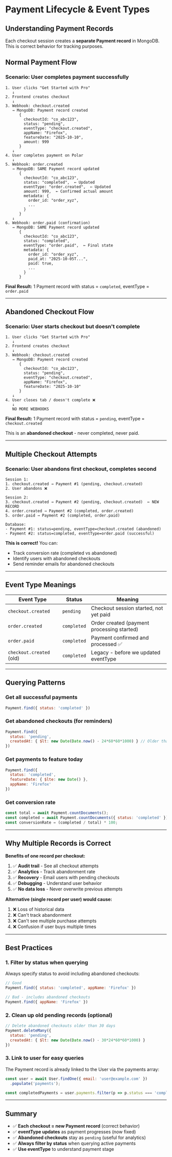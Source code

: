 # Payment Lifecycle & Event Types

## Understanding Payment Records

Each checkout session creates a **separate Payment record** in MongoDB. This is correct behavior for tracking purposes.

## Normal Payment Flow

### Scenario: User completes payment successfully

```
1. User clicks "Get Started with Pro"
   ↓
2. Frontend creates checkout
   ↓
3. Webhook: checkout.created
   → MongoDB: Payment record created
      {
        checkoutId: "co_abc123",
        status: "pending",
        eventType: "checkout.created",
        appName: "Firefox",
        featureDate: "2025-10-10",
        amount: 999
      }
   ↓
4. User completes payment on Polar
   ↓
5. Webhook: order.created
   → MongoDB: SAME Payment record updated
      {
        checkoutId: "co_abc123",
        status: "completed",  ← Updated
        eventType: "order.created",  ← Updated
        amount: 999,  ← Confirmed actual amount
        metadata: {
          order_id: "order_xyz",
          ...
        }
      }
   ↓
6. Webhook: order.paid (confirmation)
   → MongoDB: SAME Payment record updated
      {
        checkoutId: "co_abc123",
        status: "completed",
        eventType: "order.paid",  ← Final state
        metadata: {
          order_id: "order_xyz",
          paid_at: "2025-10-05T...",
          paid: true,
          ...
        }
      }
```

**Final Result:** 1 Payment record with status = `completed`, eventType = `order.paid`

---

## Abandoned Checkout Flow

### Scenario: User starts checkout but doesn't complete

```
1. User clicks "Get Started with Pro"
   ↓
2. Frontend creates checkout
   ↓
3. Webhook: checkout.created
   → MongoDB: Payment record created
      {
        checkoutId: "co_abc123",
        status: "pending",
        eventType: "checkout.created",
        appName: "Firefox",
        featureDate: "2025-10-10"
      }
   ↓
4. User closes tab / doesn't complete ❌
   ↓
   NO MORE WEBHOOKS
```

**Final Result:** 1 Payment record with status = `pending`, eventType = `checkout.created`

This is an **abandoned checkout** - never completed, never paid.

---

## Multiple Checkout Attempts

### Scenario: User abandons first checkout, completes second

```
Session 1:
1. checkout.created → Payment #1 (pending, checkout.created)
2. User abandons ❌

Session 2:
3. checkout.created → Payment #2 (pending, checkout.created)  ← NEW RECORD
4. order.created → Payment #2 (completed, order.created)
5. order.paid → Payment #2 (completed, order.paid)

Database:
- Payment #1: status=pending, eventType=checkout.created (abandoned)
- Payment #2: status=completed, eventType=order.paid (successful)
```

**This is correct!** You can:
- Track conversion rate (completed vs abandoned)
- Identify users with abandoned checkouts
- Send reminder emails for abandoned checkouts

---

## Event Type Meanings

| Event Type | Status | Meaning |
|------------|--------|---------|
| `checkout.created` | `pending` | Checkout session started, not yet paid |
| `order.created` | `completed` | Order created (payment processing started) |
| `order.paid` | `completed` | Payment confirmed and processed ✅ |
| `checkout.created` (old) | `completed` | Legacy - before we updated eventType |

---

## Querying Patterns

### Get all successful payments
```javascript
Payment.find({ status: 'completed' })
```

### Get abandoned checkouts (for reminders)
```javascript
Payment.find({
  status: 'pending',
  createdAt: { $lt: new Date(Date.now() - 24*60*60*1000) } // Older than 24h
})
```

### Get payments to feature today
```javascript
Payment.find({
  status: 'completed',
  featureDate: { $lte: new Date() },
  appName: 'Firefox'
})
```

### Get conversion rate
```javascript
const total = await Payment.countDocuments();
const completed = await Payment.countDocuments({ status: 'completed' });
const conversionRate = (completed / total) * 100;
```

---

## Why Multiple Records is Correct

**Benefits of one record per checkout:**
1. ✅ **Audit trail** - See all checkout attempts
2. ✅ **Analytics** - Track abandonment rate
3. ✅ **Recovery** - Email users with pending checkouts
4. ✅ **Debugging** - Understand user behavior
5. ✅ **No data loss** - Never overwrite previous attempts

**Alternative (single record per user) would cause:**
1. ❌ Loss of historical data
2. ❌ Can't track abandonment
3. ❌ Can't see multiple purchase attempts
4. ❌ Confusion if user buys multiple times

---

## Best Practices

### 1. Filter by status when querying
Always specify status to avoid including abandoned checkouts:
```javascript
// Good
Payment.find({ status: 'completed', appName: 'Firefox' })

// Bad - includes abandoned checkouts
Payment.find({ appName: 'Firefox' })
```

### 2. Clean up old pending records (optional)
```javascript
// Delete abandoned checkouts older than 30 days
Payment.deleteMany({
  status: 'pending',
  createdAt: { $lt: new Date(Date.now() - 30*24*60*60*1000) }
})
```

### 3. Link to user for easy queries
The Payment record is already linked to the User via the payments array:
```javascript
const user = await User.findOne({ email: 'user@example.com' })
  .populate('payments');

const completedPayments = user.payments.filter(p => p.status === 'completed');
```

---

## Summary

- ✅ **Each checkout = new Payment record** (correct behavior)
- ✅ **eventType updates** as payment progresses (now fixed)
- ✅ **Abandoned checkouts** stay as `pending` (useful for analytics)
- ✅ **Always filter by status** when querying active payments
- ✅ **Use eventType** to understand payment stage
